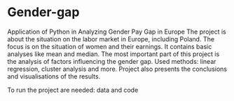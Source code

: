 # Gender-gap
Application of Python in Analyzing Gender Pay Gap in Europe
The project is about the situation on the labor market in Europe, including Poland. The focus is on the situation of women and their earnings.
It contains basic analyses like mean and median. The most important part of this project is the analysis of factors influencing the gender gap. Used methods: linear regression, cluster analysis and more.
Project also presents the conclusions and visualisations of the results.

To run the project are needed: data and code
